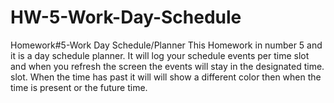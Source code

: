 # HW-5-Work-Day-Schedule
Homework#5-Work Day Schedule/Planner
This Homework in number 5 and it is a day schedule planner. It will log your schedule events per time slot and when you refresh the screen the events will stay in the designated time.  slot. When the time has past it will will show a different color then when the time is present or the future time. 